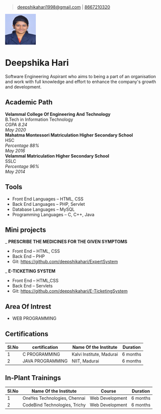 >[deepshikahari1998@gmail.com](mailto:deepshikahari1998@gmail.com) | 
[8667210320](tel:8667210320)

<img src="deeps.jpg" height="100" width="100"/>

# Deepshika Hari 
Software Engineering Aspirant who aims to being a part of an organisation and work with full knowledge and effort to enhance the company's growth and development.</span>

## Academic Path
**Velammal College Of Engineering And Technology**  
 B.Tech in Information Technology  
*CGPA 8.24*  
*May 2020*  
**Mahatma Montessori Matriculation Higher Secondary School**  
 HSC  
*Percentage 88%*  
*May 2016*  
**Velammal Matriculation Higher Secondary School**  
 SSLC  
*Percentage 96%*  
*May 2014*   

## Tools
- Front End Languages &ndash; HTML, CSS 
- Back End Languages &ndash; PHP, Servlet
- Database Languages &ndash; MySQL
- Programming Languages &ndash; C, C++, Java

## Mini projects
_ **PRESCRIBE THE MEDICINES FOR THE GIVEN SYMPTOMS**
- Front End &ndash; HTML, CSS
- Back End &ndash; PHP
- Git: <https://github.com/deepshikahari/ExpertSystem>

_ **E-TICKETING SYSTEM**
- Front End &ndash; HTML,CSS
- Back End &ndash; Servlets
- Git: <https://github.com/deepshikahari/E-TicketingSystem>

## Area Of Intrest
- WEB PROGRAMMING

## Certifications
 
 |Sl.No|certification|Name Of the Institute|Duration|
 |-----|-------------|---------------------|--------|
 |1|C PROGRAMMING|Kalvi Institute, Madurai|6 months|
 |2|JAVA PROGRAMMING|NIIT, Madurai|6 months|

## In-Plant Trainings

|Sl.No|Name Of the Institute|Course|Duration|
|-----|---------------------|------|--------|
|1|OneYes Technologies, Chennai|Web Development|6 months|
|2|CodeBind Technologies, Trichy|Web Development|6 months|






